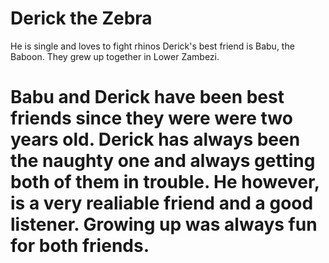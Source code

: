 # Derick the Zebra
He is single and loves to fight rhinos
Derick's best friend is Babu, the Baboon. They grew up together in Lower Zambezi.
# Babu and Derick have been best friends since they were were two years old. Derick has always been the naughty one and always getting both of them in trouble. He however, is a very realiable friend and a good listener. Growing up was always fun for both friends.
